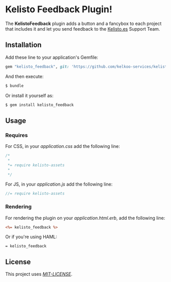 # Kelisto Feedback Plugin!

The **KelistoFeedback** plugin adds a button and a fancybox to each project that 
includes it and let you send feedback to the [Kelisto.es](http://wwww.kelisto.es) Support Team.

## Installation

Add these line to your application's Gemfile:

```ruby
gem "kelisto_feedback", git: 'https://github.com/kelkoo-services/kelisto_feedback.git'
```

And then execute:

```bash
$ bundle
```

Or install it yourself as:

```bash
$ gem install kelisto_feedback
```


## Usage

### Requires
For CSS, in your *application.css* add the following line:

```css
/*
 *
 *= require kelisto-assets
 *
 */
```

For JS, in your *application.js* add the following line:

```javascript
//= require kelisto-assets
```

### Rendering
For rendering the plugin on your *application.html.erb*, add the following line:

```rhtml
<%= kelisto_feedback %>
```

Or if you're using HAML:

```haml
= kelisto_feedback
```


## License
This project uses [*MIT-LICENSE*](http://en.wikipedia.org/wiki/MIT_License).

